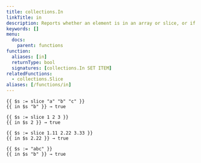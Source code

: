 ```yaml
---
title: collections.In
linkTitle: in
description: Reports whether an element is in an array or slice, or if a substring is in a string.
keywords: []
menu:
  docs:
    parent: functions
function:
  aliases: [in]
  returnType: bool
  signatures: [collections.In SET ITEM]
relatedFunctions:
  - collections.Slice
aliases: [/functions/in]
---
```




```go-html-template
{{ $s := slice "a" "b" "c" }}
{{ in $s "b" }} → true
```

```go-html-template
{{ $s := slice 1 2 3 }}
{{ in $s 2 }} → true
```

```go-html-template
{{ $s := slice 1.11 2.22 3.33 }}
{{ in $s 2.22 }} → true
```

```go-html-template
{{ $s := "abc" }}
{{ in $s "b" }} → true
```
